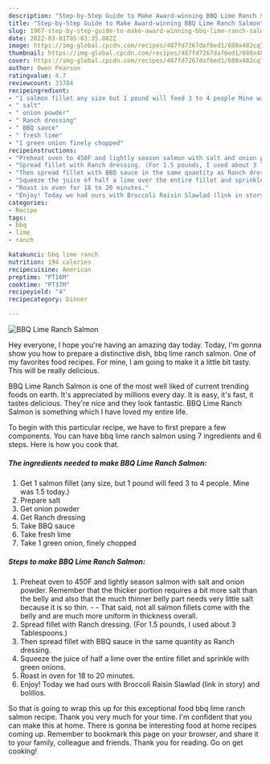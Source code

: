 ```yaml
---
description: "Step-by-Step Guide to Make Award-winning BBQ Lime Ranch Salmon"
title: "Step-by-Step Guide to Make Award-winning BBQ Lime Ranch Salmon"
slug: 1967-step-by-step-guide-to-make-award-winning-bbq-lime-ranch-salmon
date: 2022-03-01T05:03:35.082Z
image: https://img-global.cpcdn.com/recipes/487fd7267daf6ed1/680x482cq70/bbq-lime-ranch-salmon-recipe-main-photo.jpg
thumbnail: https://img-global.cpcdn.com/recipes/487fd7267daf6ed1/680x482cq70/bbq-lime-ranch-salmon-recipe-main-photo.jpg
cover: https://img-global.cpcdn.com/recipes/487fd7267daf6ed1/680x482cq70/bbq-lime-ranch-salmon-recipe-main-photo.jpg
author: Owen Pearson
ratingvalue: 4.7
reviewcount: 33784
recipeingredient:
- "1 salmon fillet any size but 1 pound will feed 3 to 4 people Mine was 15 today"
- " salt"
- " onion powder"
- " Ranch dressing"
- " BBQ sauce"
- " fresh lime"
- "1 green onion finely chopped"
recipeinstructions:
- "Preheat oven to 450F and lightly season salmon with salt and onion powder. Remember that the thicker portion requires a bit more salt than the belly and also that the much thinner belly part needs very little salt because it is so thin.  That said, not all salmon fillets come with the belly and are much more uniform in thickness overall."
- "Spread fillet with Ranch dressing. (For 1.5 pounds, I used about 3 Tablespoons.)"
- "Then spread fillet with BBQ sauce in the same quantity as Ranch dressing."
- "Squeeze the juice of half a lime over the entire fillet and sprinkle with green onions."
- "Roast in oven for 18 to 20 minutes."
- "Enjoy! Today we had ours with Broccoli Raisin Slawlad (link in story) and bolillos."
categories:
- Recipe
tags:
- bbq
- lime
- ranch

katakunci: bbq lime ranch 
nutrition: 194 calories
recipecuisine: American
preptime: "PT16M"
cooktime: "PT37M"
recipeyield: "4"
recipecategory: Dinner

---
```



![BBQ Lime Ranch Salmon](https://img-global.cpcdn.com/recipes/487fd7267daf6ed1/680x482cq70/bbq-lime-ranch-salmon-recipe-main-photo.jpg)

Hey everyone, I hope you're having an amazing day today. Today, I'm gonna show you how to prepare a distinctive dish, bbq lime ranch salmon. One of my favorites food recipes. For mine, I am going to make it a little bit tasty. This will be really delicious.



BBQ Lime Ranch Salmon is one of the most well liked of current trending foods on earth. It's appreciated by millions every day. It is easy, it's fast, it tastes delicious. They're nice and they look fantastic. BBQ Lime Ranch Salmon is something which I have loved my entire life.


To begin with this particular recipe, we have to first prepare a few components. You can have bbq lime ranch salmon using 7 ingredients and 6 steps. Here is how you cook that.

<!--inarticleads1-->

##### The ingredients needed to make BBQ Lime Ranch Salmon:

1. Get 1 salmon fillet (any size, but 1 pound will feed 3 to 4 people. Mine was 1.5 today.)
1. Prepare  salt
1. Get  onion powder
1. Get  Ranch dressing
1. Take  BBQ sauce
1. Take  fresh lime
1. Take 1 green onion, finely chopped




<!--inarticleads2-->

##### Steps to make BBQ Lime Ranch Salmon:

1. Preheat oven to 450F and lightly season salmon with salt and onion powder. Remember that the thicker portion requires a bit more salt than the belly and also that the much thinner belly part needs very little salt because it is so thin. -  - That said, not all salmon fillets come with the belly and are much more uniform in thickness overall.
1. Spread fillet with Ranch dressing. (For 1.5 pounds, I used about 3 Tablespoons.)
1. Then spread fillet with BBQ sauce in the same quantity as Ranch dressing.
1. Squeeze the juice of half a lime over the entire fillet and sprinkle with green onions.
1. Roast in oven for 18 to 20 minutes.
1. Enjoy! Today we had ours with Broccoli Raisin Slawlad (link in story) and bolillos.




So that is going to wrap this up for this exceptional food bbq lime ranch salmon recipe. Thank you very much for your time. I'm confident that you can make this at home. There is gonna be interesting food at home recipes coming up. Remember to bookmark this page on your browser, and share it to your family, colleague and friends. Thank you for reading. Go on get cooking!
